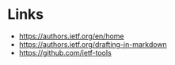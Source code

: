 # Links


- https://authors.ietf.org/en/home
- https://authors.ietf.org/drafting-in-markdown
- https://github.com/ietf-tools